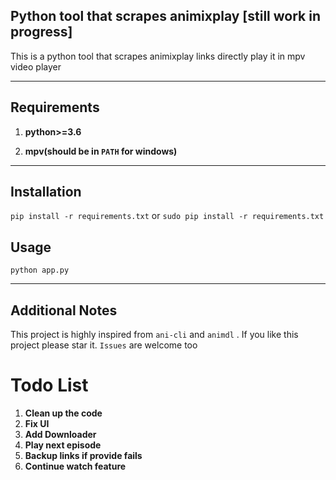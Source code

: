 ## Python tool that scrapes animixplay [still work in progress]

This is a python tool that scrapes animixplay links directly play it in mpv video player

***

## Requirements
1. **python>=3.6**

2. **mpv(should be in ``PATH`` for windows)**

***
## Installation

```pip install -r requirements.txt``` or ```sudo pip install -r requirements.txt```



## Usage

``python app.py``
***

## Additional Notes
This project is highly inspired from ``ani-cli`` and ``animdl`` . If you like this project please star it. ``Issues`` are welcome too

# Todo List

1. **Clean up the code**
2. **Fix UI**
3. **Add Downloader**
4. **Play next episode**
5. **Backup links if provide fails**
6. **Continue watch feature**




